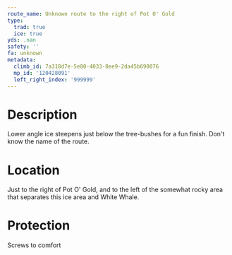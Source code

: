 ```yaml
---
route_name: Unknown route to the right of Pot O' Gold
type:
  trad: true
  ice: true
yds: .nan
safety: ''
fa: unknown
metadata:
  climb_id: 7a318d7e-5e80-4033-8ee9-2da45b690076
  mp_id: '120428091'
  left_right_index: '999999'
---
```

# Description
Lower angle ice steepens just below the tree-bushes for a fun finish. Don't know the name of the route.

# Location
Just to the right of Pot O' Gold, and to the left of the somewhat rocky area that separates this ice area and White Whale.

# Protection
Screws to comfort
